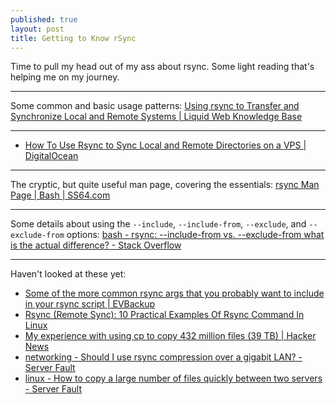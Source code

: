 ```yaml
---
published: true
layout: post
title: Getting to Know rSync
---
```


Time to pull my head out of my ass about rsync. Some light reading that's helping me on my journey.

---

Some common and basic usage patterns: [Using rsync to Transfer and Synchronize Local and Remote Systems | Liquid Web Knowledge Base](http://www.liquidweb.com/kb/using-rsync-to-transfer-and-synchronize-local-and-remote-systems/)

---

* [How To Use Rsync to Sync Local and Remote Directories on a VPS | DigitalOcean](https://www.digitalocean.com/community/tutorials/how-to-use-rsync-to-sync-local-and-remote-directories-on-a-vps)

---

The cryptic, but quite useful man page, covering the essentials: [rsync Man Page | Bash | SS64.com](http://ss64.com/bash/rsync.html)

---

Some details about using the `--include`, `--include-from`, `--exclude`, and `--exclude-from` options: [bash - rsync: --include-from vs. --exclude-from what is the actual difference? - Stack Overflow](http://stackoverflow.com/questions/19296190/rsync-include-from-vs-exclude-from-what-is-the-actual-difference)

---

Haven't looked at these yet:

* [Some of the more common rsync args that you probably want to include in your rsync script | EVBackup](http://www.evbackup.com/support-commonly-used-rsync-arguments/)
* [Rsync (Remote Sync): 10 Practical Examples Of Rsync Command In Linux](http://www.tecmint.com/rsync-local-remote-file-synchronization-commands/)
* [My experience with using cp to copy 432 million files (39 TB) | Hacker News](https://news.ycombinator.com/item?id=8305283)
* [networking - Should I use rsync compression over a gigabit LAN? - Server Fault](http://serverfault.com/questions/613709/should-i-use-rsync-compression-over-a-gigabit-lan)
* [linux - How to copy a large number of files quickly between two servers - Server Fault](http://serverfault.com/questions/18125/how-to-copy-a-large-number-of-files-quickly-between-two-servers/18142#18142)
